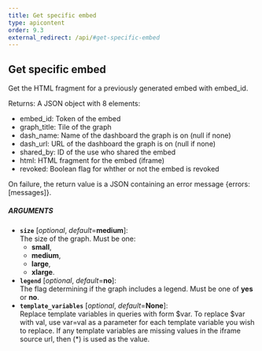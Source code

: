 ```yaml
---
title: Get specific embed
type: apicontent
order: 9.3
external_redirect: /api/#get-specific-embed
---
```


## Get specific embed
Get the HTML fragment for a previously generated embed with embed_id.

Returns: A JSON object with 8 elements:

* embed_id: Token of the embed
* graph_title: Tile of the graph
* dash_name: Name of the dashboard the graph is on (null if none)
* dash_url: URL of the dashboard the graph is on (null if none)
* shared_by: ID of the use who shared the embed
* html: HTML fragment for the embed (iframe)
* revoked: Boolean flag for whther or not the embed is revoked

On failure, the return value is a JSON containing an error message {errors: [messages]}.

##### ARGUMENTS
* **`size`** [*optional*, *default*=**medium**]:  
    The size of the graph. Must be one:
    * **small**, 
    * **medium**, 
    * **large**, 
    * **xlarge**.
* **`legend`** [*optional*, *default*=**no**]:  
    The flag determining if the graph includes a legend. Must be one of **yes** or **no**.
* **`template_variables`** [*optional*, *default*=**None**]:  
    Replace template variables in queries with form $var. To replace $var with val, use var=val as a parameter for each template variable you wish to replace. If any template variables are missing values in the iframe source url, then (*) is used as the value.
